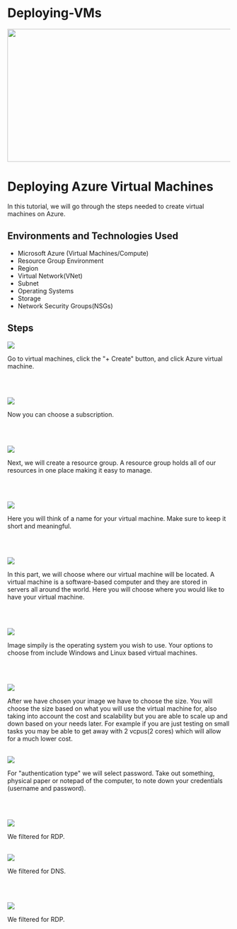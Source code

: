# Deploying-VMs


<p align="center">
<img src="https://scontent-lga3-1.xx.fbcdn.net/v/t1.15752-9/462546323_2601541603570069_6929602243085794007_n.jpg?stp=dst-jpg_s2048x2048&_nc_cat=103&ccb=1-7&_nc_sid=9f807c&_nc_ohc=B7W_dorxipYQ7kNvgF_BWq1&_nc_zt=23&_nc_ht=scontent-lga3-1.xx&_nc_gid=AcqTjbfsoSvIAhbNGuwPZWD&oh=03_Q7cD1QFgv50kgJDFjkoqS1AJ6j6V_j-I2Zz-icBMsw1LNbIbQQ&oe=6742F978" width="550" height="300"/>
</p>

<h1>Deploying Azure Virtual Machines</h1>
In this tutorial, we will go through the steps needed to create virtual machines on Azure. <br />


<h2>Environments and Technologies Used</h2>

- Microsoft Azure (Virtual Machines/Compute)
- Resource Group Environment
- Region
- Virtual Network(VNet)
- Subnet
- Operating Systems
- Storage
- Network Security Groups(NSGs)



<h2>Steps</h2>

<p>
<img src="https://scontent-lga3-2.xx.fbcdn.net/v/t1.15752-9/462535692_1057394996127071_1273292413106901476_n.png?_nc_cat=101&ccb=1-7&_nc_sid=9f807c&_nc_ohc=i4GFQ3JnzeYQ7kNvgEZa4-O&_nc_zt=23&_nc_ht=scontent-lga3-2.xx&_nc_gid=AuKfCNWZjujMrIacc4Nqn56&oh=03_Q7cD1QFbdqjeQzlzw2CKDxMfoOkLAEYftOgeNJFRTGMH_i064g&oe=6743C3F8"/>
</p>
<p>
Go to virtual machines, click the "+ Create" button, and click Azure virtual machine. 
</p>
<br />
<br />
<p>
<img src="https://scontent-lga3-1.xx.fbcdn.net/v/t1.15752-9/462551411_1959053414520918_4385247132022562839_n.png?_nc_cat=110&ccb=1-7&_nc_sid=9f807c&_nc_ohc=c2k6ZK4QO3gQ7kNvgGB9vuW&_nc_zt=23&_nc_ht=scontent-lga3-1.xx&_nc_gid=AUr0V-nsWZigJduxQQ4_VmO&oh=03_Q7cD1QEVgq9K8GEYvmxH3PIWNWDdw8x0EqNGCF1tD51jxG1eoA&oe=6745AB94"/>
</p>
<p>
Now you can choose a subscription.
</p>
<br />
<br />
<p>
<img src="https://scontent-lga3-1.xx.fbcdn.net/v/t1.15752-9/462542831_1295424718537201_8759737473628678491_n.png?_nc_cat=111&ccb=1-7&_nc_sid=9f807c&_nc_ohc=00t9Yfd4i0MQ7kNvgGBcJ9v&_nc_zt=23&_nc_ht=scontent-lga3-1.xx&_nc_gid=AZ3S1PydjAvAFWbSr-oX_Rf&oh=03_Q7cD1QHrjc1cVlP1u4rYA0jtLLFb72Fd5n-_b1-IGyEozvnAIA&oe=67484CA6"/>
</p>
<p>
Next, we will create a resource group. A resource group holds all of our resources in one place making it easy to manage. 
</p>
<br />
<br />
<p>
<img src="https://scontent-lga3-2.xx.fbcdn.net/v/t1.15752-9/462559019_1882273395594663_1246778324972284439_n.png?_nc_cat=109&ccb=1-7&_nc_sid=9f807c&_nc_ohc=55tCh2IllLsQ7kNvgERqkze&_nc_zt=23&_nc_ht=scontent-lga3-2.xx&_nc_gid=ADcKHZ4NZKSDgGl4wvNQ23A&oh=03_Q7cD1QF4uMFUdtqwI3ypAJygsXOgTiAYMtJG1fOVoira-7Luyg&oe=67484135"/>
</p>

<p>
Here you will think of a name for your virtual machine. Make sure to keep it short and meaningful. 
</p>
<br />
<br />
<p>
<img src="https://scontent-lga3-1.xx.fbcdn.net/v/t1.15752-9/462554620_931057108886008_5070631755048768871_n.png?_nc_cat=108&ccb=1-7&_nc_sid=9f807c&_nc_ohc=mjo1e4DrUUsQ7kNvgEvN3Be&_nc_zt=23&_nc_ht=scontent-lga3-1.xx&_nc_gid=AzHicXKjquL-qnG3Lc2ttgE&oh=03_Q7cD1QFakdojOx-ftG6AgPWhIUEorQ3fLk4Xl30tFbTH-wcIcg&oe=674834D9"/>
</p>
<p>
In this part, we will choose where our virtual machine will be located. A virtual machine is a software-based computer and they are stored in servers all around the world. Here you will choose where you would like to have your virtual machine.
</p>
<br />
<br />
<p>
<img src="https://scontent-lga3-2.xx.fbcdn.net/v/t1.15752-9/462547921_3523912771248600_2757100729062954209_n.png?_nc_cat=100&ccb=1-7&_nc_sid=9f807c&_nc_ohc=eQbXbDUofnMQ7kNvgFgPBmI&_nc_zt=23&_nc_ht=scontent-lga3-2.xx&_nc_gid=A9yP-NXrluf0TChW0VAlSTC&oh=03_Q7cD1QGqCCMnEDafo1Jd6JVEBJ9JEffB45GtgGkZ1Lkc_bMQhg&oe=67483F1E"/>
</p>
<p>
Image simpily is the operating system you wish to use. Your options to choose from include Windows and Linux based virtual machines.
</p>
<br />
<br />
<p>
<img src="https://scontent-lga3-1.xx.fbcdn.net/v/t1.15752-9/462553997_502399422802145_4953393159092313798_n.png?_nc_cat=111&ccb=1-7&_nc_sid=9f807c&_nc_ohc=9dg9iPl34goQ7kNvgENqyjX&_nc_zt=23&_nc_ht=scontent-lga3-1.xx&_nc_gid=A5evCHFN0zq_LioqLVOLA68&oh=03_Q7cD1QEBjGqT7gModbQJ5rZOimhl3FdsPJaeMJC9ivPJv5in_w&oe=6748436C"/>
</p>
<p>
After we have chosen your image we have to choose the size. You will choose the size based on what you will use the virtual machine for, also taking into account the cost and scalability but you are able to scale up and down based on your needs later. For example if you are just testing on small tasks you may be able to get away with 2 vcpus(2 cores) which will allow for a much lower cost.
</p>
<br />
<img src="https://scontent-lga3-1.xx.fbcdn.net/v/t1.15752-9/462637782_595077726284457_935809349317951669_n.png?_nc_cat=102&ccb=1-7&_nc_sid=9f807c&_nc_ohc=V5vznWpKjM8Q7kNvgFwbwlm&_nc_zt=23&_nc_ht=scontent-lga3-1.xx&_nc_gid=A34kRGjwkhD60NTFLMcFZOT&oh=03_Q7cD1QGaHaucq6sikBNk8psfYdD0QpoDdUgM46kfwGp5SwLfWQ&oe=67484803"/>
</p>
<p>
For "authentication type" we will select password. Take out something, physical paper or notepad of the computer, to note down your credentials (username and password).
</p>
<br />
<br />
<p>
<img src="https://scontent-lga3-1.xx.fbcdn.net/v/t1.15752-9/462540281_556518583724149_4773454699472645203_n.png?_nc_cat=103&ccb=1-7&_nc_sid=9f807c&_nc_ohc=FKDA7piLw2sQ7kNvgG2F7n7&_nc_ht=scontent-lga3-1.xx&_nc_gid=A-36XImvw4MaPyR_7jzt4RD&oh=03_Q7cD1QGIKzQ4U6j34kGtetV0bcb3DmyjqBuQKVtKsM5dDkUAXA&oe=673528F1"/>
</p>
<p>
We filtered for RDP. 
</p>
<br />
<img src="https://scontent-lga3-1.xx.fbcdn.net/v/t1.15752-9/462539840_1050355300170841_2499457334563325859_n.png?_nc_cat=102&ccb=1-7&_nc_sid=9f807c&_nc_ohc=NdhcGkN1veQQ7kNvgGLSg5u&_nc_ht=scontent-lga3-1.xx&_nc_gid=AaAaEIdQiNam4YE_ZM3ed0M&oh=03_Q7cD1QFayGGyexi3A9APUGfAnsVJBpzC7uCo_rHE2Bkm7kHkwQ&oe=6735227D"/>
</p>
<p>
We filtered for DNS. 
</p>
<br />
<br />
<p>
<img src="https://scontent-lga3-1.xx.fbcdn.net/v/t1.15752-9/462540281_556518583724149_4773454699472645203_n.png?_nc_cat=103&ccb=1-7&_nc_sid=9f807c&_nc_ohc=FKDA7piLw2sQ7kNvgG2F7n7&_nc_ht=scontent-lga3-1.xx&_nc_gid=A-36XImvw4MaPyR_7jzt4RD&oh=03_Q7cD1QGIKzQ4U6j34kGtetV0bcb3DmyjqBuQKVtKsM5dDkUAXA&oe=673528F1"/>
</p>
<p>
We filtered for RDP. 
</p>
<br />





